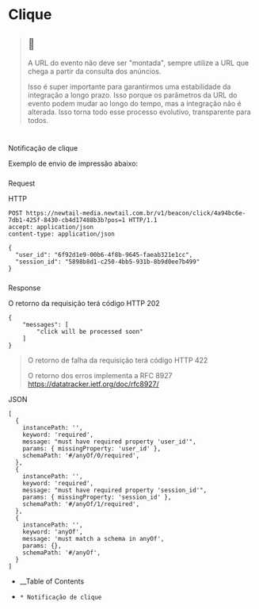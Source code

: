 

# Clique

> ##  🚧
>
> A URL do evento não deve ser "montada", sempre utilize a URL que chega a
> partir da consulta dos anúncios.
>
> Isso é super importante para garantirmos uma estabilidade da integração a
> longo prazo. Isso porque os parâmetros da URL do evento podem mudar ao longo
> do tempo, mas a integração não é alterada. Isso torna todo esse processo
> evolutivo, transparente para todos.

#

Notificação de clique

Exemplo de envio de impressão abaixo:

###

Request

HTTP

    
    
    POST https://newtail-media.newtail.com.br/v1/beacon/click/4a94bc6e-7db1-425f-8430-cb4d17488b3b?pos=1 HTTP/1.1
    accept: application/json
    content-type: application/json
    
    {
      "user_id": "6f92d1e9-00b6-4f8b-9645-faeab321e1cc",
      "session_id": "5898b8d1-c250-4bb5-931b-8b9d0ee7b499"
    }
     
    

###

Response

O retorno da requisição terá código HTTP 202

    
    
    {
    	"messages": [
    		"click will be processed soon"
    	]
    }
    

> O retorno de falha da requisição terá código HTTP 422
>
> O retorno dos erros implementa a RFC 8927
> <https://datatracker.ietf.org/doc/rfc8927/>

JSON

    
    
    [
      {
        instancePath: '',
        keyword: 'required',
        message: "must have required property 'user_id'",
        params: { missingProperty: 'user_id' },
        schemaPath: '#/anyOf/0/required',
      },
      {
        instancePath: '',
        keyword: 'required',
        message: "must have required property 'session_id'",
        params: { missingProperty: 'session_id' },
        schemaPath: '#/anyOf/1/required',
      },
      {
        instancePath: '',
        keyword: 'anyOf',
        message: 'must match a schema in anyOf',
        params: {},
        schemaPath: '#/anyOf',
      }
    ]
    

  * __Table of Contents
  *     * Notificação de clique

